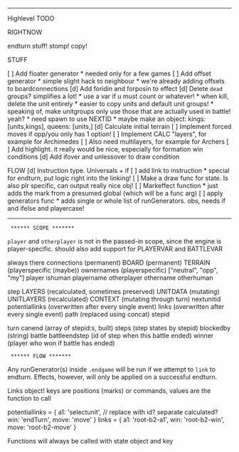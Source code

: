 

-----------

Highlevel TODO

RIGHTNOW

endturn stuff!
stomp!
copy!


STUFF

 [ ] Add floater generator
     * needed only for a few games
 [ ] Add offset generator
     * simple slight hack to neighbour
     * we're already adding offsets to boardconnections
 [d] Add foridin and forposin to effect
 [d] Delete `dead` groups? simplifies a lot!
     * use a var if u must count or whatever!
     * when kill, delete the unit entirely
     * easier to copy units and default unit groups!
     * speaking of, make unitgroups only use those that are actually used in battle! yeah?
     * need spawn to use NEXTID
     * maybe make an object:
     	kings: [units,kings],
     	queens: [units,]
 [d] Calculate initial terrain 
 [ ] Implement forced moves if opp/you only has 1 option!
 [ ] Implement CALC "layers", for example for Archimedes
 [ ] Also need multilayers, for example for Archers
 [ ] Add highlight. it really would be nice, especially for formation win conditions
 [d] Add ifover and unlessover to draw condition

FLOW
 [d] Instruction type. Universals + if
 [ ] add link to instruction
     * special for endturn, put logic right into the linking!
 [ ] Make a draw func for state. Is also plr specific, can output really nice obj!
 [ ] Markeffect function
     * just adds the mark from a presumed global (which will be a func arg)
 [ ] apply generators func
     * adds single or whole list of runGenerators. obs, needs if and ifelse and playercase!

------------

     ****** SCOPE *******

`player` and `otherplayer` is not in the passed-in scope, since the engine is player-specific.
should also add support for PLAYERVAR and BATTLEVAR

always there
     connections  (permanent)
     BOARD        (permanent)
     TERRAIN      (playerspecific (maybe))
     ownernames   (playerspecific) ["neutral", "opp", "my"]
     player
     ishuman
     playername
     otherplayer
     othername
     otherhuman

step
     LAYERS       (recalculated, sometimes preserved)
     UNITDATA     (mutating)
     UNITLAYERS   (recalculated)
     CONTEXT      (mutating through turn)
     nextunitid
     potentiallinks (overwritten after every single event)
     links        (overwritten after every single event)
     path         (replaced using concat)
     stepid

turn
     canend       (array of stepid:s, built)
     steps        (step states by stepid)
     blockedby    (string)
battle
     battleendstep (id of step when this battle ended)
     winner       (player who won if battle has ended)

     ****** FLOW *******

Any runGenerator(s) inside `.endgame` will be run if we attempt to `link` to endturn.
Effects, however, will only be applied on a successful endturn.


Links object! keys are positions (marks) or commands, values are the function to call

potentiallinks = {
     a1: 'selectunit', // replace with id? separate calculated?
     win: 'endTurn',
     move: 'move'
}
links = {
     a1: 'root-b2-a1',
     win: 'root-b2-win',
     move: 'root-b2-move'
}


Functions will always be called with state object and key
